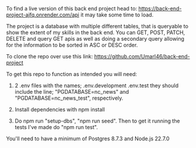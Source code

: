 To find a live version of this back end project head to: https://back-end-project-ajfq.onrender.com/api it may take some time to load.

The project is a database with multiple different tables, that is queryable to show the extent of my skills in the back end. You can GET, POST, PATCH, DELETE and query GET apis as well as doing a secondary query allowing for the information to be sorted in ASC or DESC order.

To clone the repo over use this link: https://github.com/UmarI46/back-end-project 


To get this repo to function as intended you will need:
1) 2 .env files with the names;
.env.development
.env.test
they should include the line; "PGDATABASE=nc_news" and "PGDATABASE=nc_news_test", respectively.

2) Install dependencies with npm install

3) Do npm run "setup-dbs", "npm run seed". Then to get it running the tests I've made do "npm run test".

You'll need to have a minimum of Postgres 8.7.3 and Node.js 22.7.0